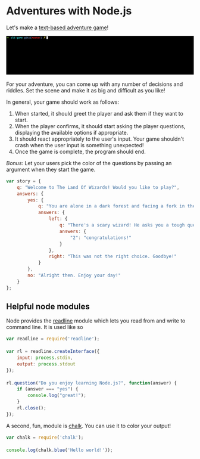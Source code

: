 # Adventures with Node.js

Let's make a [text-based adventure game](https://www.youtube.com/watch?v=YCpr_QHAqks)!

![](./adventure.gif)

For your adventure, you can come up with any number of decisions and riddles. Set the scene and make it as big and difficult as you like!

In general, your game should work as follows:

1. When started, it should greet the player and ask them if they want to start.
2. When the player confirms, it should start asking the player questions, displaying the available options if appropriate.
3. It should react appropriately to the user's input. Your game shouldn't crash when the user input is something unexpected!
4. Once the game is complete, the program should end.

*Bonus*: Let your users pick the color of the questions by passing an argument when they start the game.

```javascript
var story = {
    q: "Welcome to The Land Of Wizards! Would you like to play?",
    answers: {
        yes: {
            q: "You are alone in a dark forest and facing a fork in the road. Which direction do you turn?",
            answers: {
                left: {
                    q: "There's a scary wizard! He asks you a tough question. What's 1+1?",
                    answers: {
                        "2": "congratulations!"
                    }
                },
                right: "This was not the right choice. Goodbye!"
            }
        },
        no: "Alright then. Enjoy your day!"
    }
};
```

## Helpful node modules

Node provides the [readline](https://nodejs.org/api/readline.html) module which lets you read from and write to command line. It is used like so

```javascript
var readline = require('readline');

var rl = readline.createInterface({
    input: process.stdin,
    output: process.stdout
});

rl.question("Do you enjoy learning Node.js?", function(answer) {
    if (answer === "yes") {
        console.log("great!");
    }
    rl.close();
});
```

A second, fun, module is [chalk](https://www.npmjs.com/package/chalk). You can use it to color your output!

```javascript
var chalk = require('chalk');
 
console.log(chalk.blue('Hello world!'));
```
